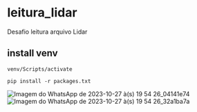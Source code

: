 # leitura_lidar
Desafio leitura arquivo Lidar

## install venv
`venv/Scripts/activate`

`pip install -r packages.txt`

![Imagem do WhatsApp de 2023-10-27 à(s) 19 54 26_04141e74](https://github.com/brunoribas68/leitura_lidar/assets/25181506/7542919b-f82d-4a81-a32a-05645930ed38)
![Imagem do WhatsApp de 2023-10-27 à(s) 19 54 26_32a1ba7a](https://github.com/brunoribas68/leitura_lidar/assets/25181506/bf8e0ef8-f115-4b3f-a7bc-bde97b89734b)
